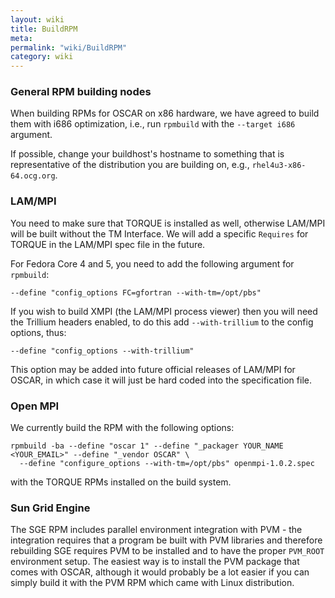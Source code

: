 ```yaml
---
layout: wiki
title: BuildRPM
meta: 
permalink: "wiki/BuildRPM"
category: wiki
---
```

<!-- Name: BuildRPM -->
<!-- Version: 13 -->
<!-- Author: valleegr -->

### General RPM building nodes

When building RPMs for OSCAR on x86 hardware, we have agreed to build them with i686 optimization, i.e., run `rpmbuild` with the `--target i686` argument.

If possible, change your buildhost's hostname to something that is representative of the distribution you are building on, e.g., `rhel4u3-x86-64.ocg.org`.

### LAM/MPI

You need to make sure that TORQUE is installed as well, otherwise LAM/MPI will be built without the TM Interface.  We will add a specific `Requires` for TORQUE in the LAM/MPI spec file in the future.

For Fedora Core 4 and 5, you need to add the following argument for `rpmbuild`:


    --define "config_options FC=gfortran --with-tm=/opt/pbs"

If you wish to build XMPI (the LAM/MPI process viewer) then you will need the Trillium headers enabled, to do this add `--with-trillium` to the config options, thus:


    --define "config_options --with-trillium"

This option may be added into future official releases of LAM/MPI for OSCAR, in which case it will just be hard coded into the specification file.


### Open MPI

We currently build the RPM with the following options:


    rpmbuild -ba --define "oscar 1" --define "_packager YOUR_NAME <YOUR_EMAIL>" --define "_vendor OSCAR" \
      --define "configure_options --with-tm=/opt/pbs" openmpi-1.0.2.spec

with the TORQUE RPMs installed on the build system.

### Sun Grid Engine
The SGE RPM includes parallel environment integration with PVM - the integration requires that a program be built with PVM libraries and therefore rebuilding SGE requires PVM to be installed and to have the proper `PVM_ROOT` environment setup.  The easiest way is to install the PVM package that comes with OSCAR, although it would probably be a lot easier if you can simply build it with the PVM RPM which came with Linux distribution.
